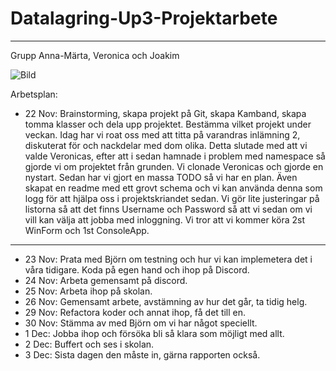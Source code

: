 # Datalagring-Up3-Projektarbete
---

Grupp Anna-Märta, Veronica och Joakim

![Bild](https://user-images.githubusercontent.com/89445183/142882928-a6c0f90d-4e0c-42ed-bd0d-9ae2ac56bed8.jpg)

Arbetsplan: 

- 22 Nov: Brainstorming, skapa projekt på Git, skapa Kamband, skapa tomma klasser och dela upp projektet. Bestämma vilket projekt under veckan. 
Idag har vi roat oss med att titta på varandras inlämning 2, diskuterat för och nackdelar med dom olika. 
Detta slutade med att vi valde Veronicas, efter att i sedan hamnade i problem med namespace så gjorde vi om projektet från grunden. 
Vi clonade Veronicas och gjorde en nystart. Sedan har vi gjort en massa TODO så vi har en plan. Även skapat en readme med ett grovt schema och vi kan använda denna som logg för att hjälpa oss i projektskriandet sedan. Vi gör lite justeringar på listorna så att det finns Username och Password så att vi sedan om vi vill kan välja att jobba med inloggning. 
Vi tror att vi kommer köra 2st WinForm och 1st ConsoleApp.
---
- 23 Nov: Prata med Björn om testning och hur vi kan implemetera det i våra tidigare. Koda på egen hand och ihop på Discord. 
- 24 Nov: Arbeta gemensamt på discord. 
- 25 Nov: Arbeta ihop på skolan. 
- 26 Nov: Gemensamt arbete, avstämning av hur det går, ta tidig helg. 
- 29 Nov: Refactora koder och annat ihop, få det till en. 
- 30 Nov: Stämma av med Björn om vi har något speciellt. 
- 1 Dec: Jobba ihop och försöka bli så klara som möjligt med allt. 
- 2 Dec: Buffert och ses i skolan.
- 3 Dec: Sista dagen den måste in, gärna rapporten också. 
